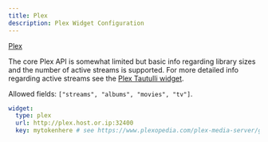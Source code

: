 ```yaml
---
title: Plex
description: Plex Widget Configuration
---
```


[Plex](https://www.plex.tv/)

The core Plex API is somewhat limited but basic info regarding library sizes and the number of active streams is supported. For more detailed info regarding active streams see the [Plex Tautulli widget](plex-tautulli.md).

Allowed fields: `["streams", "albums", "movies", "tv"]`.

```yaml
widget:
  type: plex
  url: http://plex.host.or.ip:32400
  key: mytokenhere # see https://www.plexopedia.com/plex-media-server/general/plex-token/
```
